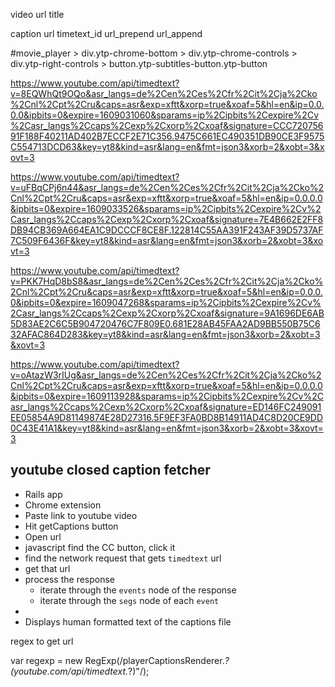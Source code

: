 video
url
title

caption
url
timetext_id
url_prepend
url_append

#movie_player > div.ytp-chrome-bottom > div.ytp-chrome-controls > div.ytp-right-controls > button.ytp-subtitles-button.ytp-button


https://www.youtube.com/api/timedtext?v=8EQWhQt9OQo&asr_langs=de%2Cen%2Ces%2Cfr%2Cit%2Cja%2Cko%2Cnl%2Cpt%2Cru&caps=asr&exp=xftt&xorp=true&xoaf=5&hl=en&ip=0.0.0.0&ipbits=0&expire=1609031060&sparams=ip%2Cipbits%2Cexpire%2Cv%2Casr_langs%2Ccaps%2Cexp%2Cxorp%2Cxoaf&signature=CCC72075691F188F40211AD402B7ECCF2E71C356.9475C661EC490351DB90CE3F9575C554713DCD63&key=yt8&kind=asr&lang=en&fmt=json3&xorb=2&xobt=3&xovt=3


https://www.youtube.com/api/timedtext?v=uFBqCPj6n44&asr_langs=de%2Cen%2Ces%2Cfr%2Cit%2Cja%2Cko%2Cnl%2Cpt%2Cru&caps=asr&exp=xftt&xorp=true&xoaf=5&hl=en&ip=0.0.0.0&ipbits=0&expire=1609033526&sparams=ip%2Cipbits%2Cexpire%2Cv%2Casr_langs%2Ccaps%2Cexp%2Cxorp%2Cxoaf&signature=7E4B662E2FF8DB94CB369A664EA1C9DCCCF8CE8F.122814C55AA391F243AF39D5737AF7C509F6436F&key=yt8&kind=asr&lang=en&fmt=json3&xorb=2&xobt=3&xovt=3


https://www.youtube.com/api/timedtext?v=PKK7HqD8bS8&asr_langs=de%2Cen%2Ces%2Cfr%2Cit%2Cja%2Cko%2Cnl%2Cpt%2Cru&caps=asr&exp=xftt&xorp=true&xoaf=5&hl=en&ip=0.0.0.0&ipbits=0&expire=1609047268&sparams=ip%2Cipbits%2Cexpire%2Cv%2Casr_langs%2Ccaps%2Cexp%2Cxorp%2Cxoaf&signature=9A1696DE6AB5D83AE2C6C5B904720476C7F809E0.681E28AB45FAA2AD9BB550B75C632AFAC864D283&key=yt8&kind=asr&lang=en&fmt=json3&xorb=2&xobt=3&xovt=3

https://www.youtube.com/api/timedtext?v=oAtazW3rIUg&asr_langs=de%2Cen%2Ces%2Cfr%2Cit%2Cja%2Cko%2Cnl%2Cpt%2Cru&caps=asr&exp=xftt&xorp=true&xoaf=5&hl=en&ip=0.0.0.0&ipbits=0&expire=1609113928&sparams=ip%2Cipbits%2Cexpire%2Cv%2Casr_langs%2Ccaps%2Cexp%2Cxorp%2Cxoaf&signature=ED146FC249091EE05854A9D81149874E28D27316.5F9EF3FA0BD8B14911AD4C8D20CE9DD0C43E41A1&key=yt8&kind=asr&lang=en&fmt=json3&xorb=2&xobt=3&xovt=3

## youtube closed caption fetcher
- Rails app
- Chrome extension
- Paste link to youtube video
- Hit getCaptions button
- Open url
- javascript find the CC button, click it
- find the network request that gets `timedtext` url
- get that url
- process the response
  - iterate through the `events` node of the response
  - iterate through the `segs` node of each `event`
- 
- Displays human formatted text of the captions file



regex to get url

var regexp = new RegExp(/playerCaptionsRenderer.*?(youtube.com\/api\/timedtext.*?)"/);